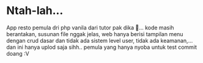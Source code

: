 # Ntah-lah...
App resto pemula dri php vanila dari tutor pak dika 🙂... kode masih berantakan, susunan file nggak jelas, web hanya berisi tampilan menu dengan crud dasar dan tidak ada sistem level user, tidak ada keamanan,... dan ini hanya uplod saja sihh.. pemula yang hanya nyoba untuk test commit doang :V
